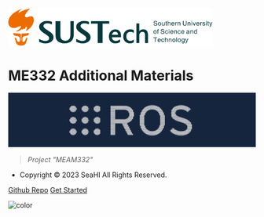 <!-- _coverpage.md -->



<img src="_media/SUSTech.svg" style="zoom:70%;" />



# ME332 Additional Materials


![](_media/banner.png) 




> *Project "MEAM332"*









- Copyright © 2023 SeaHI All Rights Reserved.




[Github Repo](https://github.com/SeaHI-Robot/ROS_Tutorial)
[Get Started](README.md)

<!-- 背景色 -->

![color](#f0f0f0)

